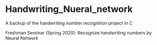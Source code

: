 # Handwriting_Nueral_network
A backup of the handwriting number recognition project in C

Freshman Seminar (Spring 2020): Recognize handwriting numbers by Neural Network
